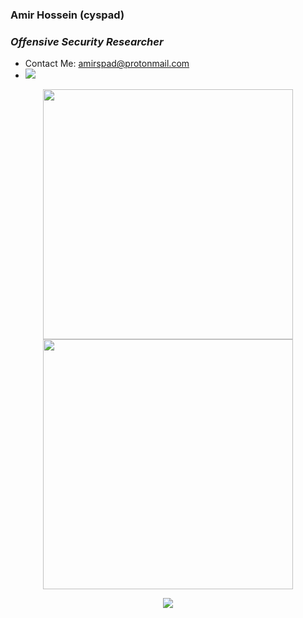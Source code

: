 ### Amir Hossein (cyspad)
### <p><em>Offensive Security Researcher </em>

- Contact Me: amirspad@protonmail.com
- ![](https://visitor-badge.glitch.me/badge?page_id=cyspad)  
<div align="center">
 
<img src='https://github-readme-stats.vercel.app/api?username=cyspad&theme=merko' width="400"/>
<img src='https://github-readme-streak-stats.herokuapp.com/?user=cyspad&theme=merko' width="400"/>
<p align="center">
  <img
    src="https://github.com/cyspad/my-share-image-repo/blob/04ab3d0d2e241ca48c44d9d650fec25686b7a9e9/Logo-None.png" />
</p>
</div>
